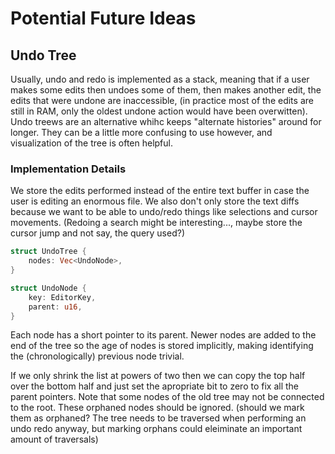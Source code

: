 # Potential Future Ideas

## Undo Tree

Usually, undo and redo is implemented as a stack, meaning that if a user makes some edits then
undoes some of them, then makes another edit, the edits that were undone are inaccessible,
(in practice most of the edits are still in RAM, only the oldest undone action would have
been overwitten). Undo treews are an alternative whihc keeps "alternate histories" around for longer.
They can be a little more confusing to use however, and visualization of the tree is often helpful.

### Implementation Details

We store the edits performed instead of the entire text buffer in case the user is editing an enormous
file. We also don't only store the text diffs because we want to be able to undo/redo things like
selections and cursor movements. (Redoing a search might be interesting..., maybe store the cursor jump
and not say, the query used?)

```rust
struct UndoTree {
    nodes: Vec<UndoNode>,
}

struct UndoNode {
    key: EditorKey,
    parent: u16,
}
```

Each node has a short pointer to its parent. Newer nodes are added to the end of the tree so the
age of nodes is stored implicitly, making identifying the (chronologically) previous node trivial.

If we only shrink the list at powers of two then we can copy the top half over the bottom half
and just set the apropriate bit to zero to fix all the parent pointers. Note that some nodes
of the old tree may not be connected to the root. These orphaned nodes should be ignored.
(should we mark them as orphaned? The tree needs to be traversed when performing an undo redo anyway, but marking orphans could eleiminate an important amount of traversals)
